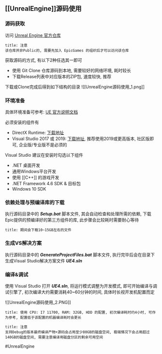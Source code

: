 ## [[UnrealEngine]]源码使用
### 源码获取
访问 [Unreal Engine 官方仓库](https://github.com/EpicGames/UnrealEngine)

```ad-warning
title: 注意
该仓库并非Public的, 需要先加入 EpicGames 的组织后才可以访问该仓库
```

获取源码的方式, 有以下2种任选其一即可
- 使用 Git Clone 仓库源码到本地, 需要较好的网络环境, 耗时较长
- 下载Release列表中对应版本的ZIP包, 速度较快, 推荐

下载或Clone完成后得到如下结构的目录
![[UnrealEngine源码使用_1.png]]

### 环境准备
具体环境准备可参考: [UE 官方说明文档](https://docs.unrealengine.com/4.27/en-US/Basics/InstallingUnrealEngine/RecommendedSpecifications/)

必须安装的组件有
- DirectX Runtime: [下载地址](https://www.microsoft.com/en-us/download/details.aspx?id=8109)
- Visual Studio 2017 或 2019: [下载地址](https://visualstudio.microsoft.com/zh-hans/vs/community/), 推荐使用2019或更高版本, 社区版即可, 企业版/专业版不是必须的

Visual Studio 建议在安装时勾选以下组件
- .NET 桌面开发
- 通用Windows平台开发
- 使用 [[C++]] 的游戏开发
- .NET Framework 4.6 SDK & 目标包
- Windows 10 SDK

### 依赖处理与预编译库的下载
执行源码目录中的 ***Setup.bat*** 脚本文件, 其会自动检查和处理所需的依赖, 下载Epic提供的预编译好的第三方组件的库, 此步骤会比较耗时需要耐心等待

```ad-info
title: 期间会下载10~15GB左右的文件
```

### 生成VS解决方案
执行源码目录中的 ***GenerateProjectFiles.bat*** 脚本文件, 执行完毕后会在目录下生成Visual Studio解决方案文件 ***UE4.sln***


### 编译&调试
使用 Visual Studio 打开 ***UE4.sln***, 将运行模式调整为开发模式, 即可开始编译与调试引擎了, 初次编译大约需要消耗40~60分钟的时间, 具体时长视开发机配置而定

![[UnrealEngine源码使用_2.PNG]]

```ad-info
title: 使用 CPU: I7 11700, RAM: 32GB, HDD 的配置, 初次编译耗时约4小时, 可作为参考, 配置低于该配置的机器编译耗时会更长
```

```ad-warning
title: 注意
支持Debug的版本最终编译产物+源码会占用至少80GB的磁盘空间, 极端情况下会占用超过140GB的磁盘空间, 需要注意编译用磁盘分区的剩余可用空间
```

#UnrealEngine 